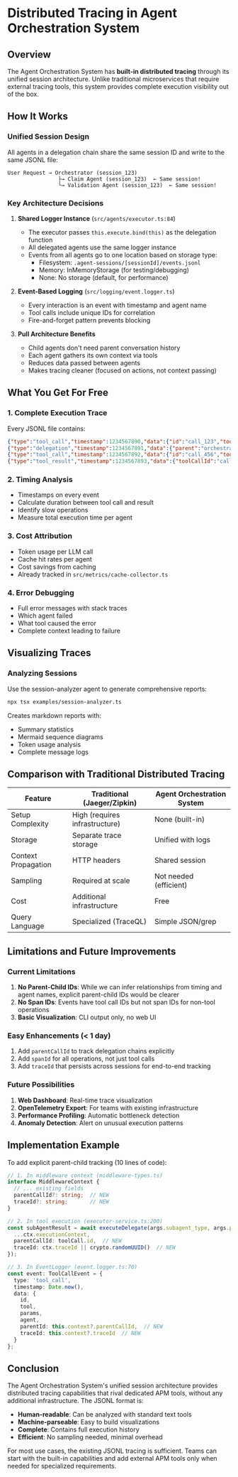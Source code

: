 # Distributed Tracing in Agent Orchestration System

## Overview

The Agent Orchestration System has **built-in distributed tracing** through its unified session architecture. Unlike traditional microservices that require external tracing tools, this system provides complete execution visibility out of the box.

## How It Works

### Unified Session Design
All agents in a delegation chain share the same session ID and write to the same JSONL file:

```
User Request → Orchestrator (session_123)
                ├→ Claim Agent (session_123)  ← Same session!
                └→ Validation Agent (session_123)  ← Same session!
```

### Key Architecture Decisions

1. **Shared Logger Instance** (`src/agents/executor.ts:84`)
   - The executor passes `this.execute.bind(this)` as the delegation function
   - All delegated agents use the same logger instance
   - Events from all agents go to one location based on storage type:
     - Filesystem: `.agent-sessions/[sessionId]/events.jsonl`
     - Memory: InMemoryStorage (for testing/debugging)
     - None: No storage (default, for performance)

2. **Event-Based Logging** (`src/logging/event.logger.ts`)
   - Every interaction is an event with timestamp and agent name
   - Tool calls include unique IDs for correlation
   - Fire-and-forget pattern prevents blocking

3. **Pull Architecture Benefits**
   - Child agents don't need parent conversation history
   - Each agent gathers its own context via tools
   - Reduces data passed between agents
   - Makes tracing cleaner (focused on actions, not context passing)

## What You Get For Free

### 1. Complete Execution Trace
Every JSONL file contains:
```json
{"type":"tool_call","timestamp":1234567890,"data":{"id":"call_123","tool":"Task","params":{"subagent_type":"claim-agent","prompt":"Analyze claim"},"agent":"orchestrator"}}
{"type":"delegation","timestamp":1234567891,"data":{"parent":"orchestrator","child":"claim-agent","delegate":"Analyze claim"}}
{"type":"tool_call","timestamp":1234567892,"data":{"id":"call_456","tool":"Read","params":{"file":"claim.json"},"agent":"claim-agent"}}
{"type":"tool_result","timestamp":1234567893,"data":{"toolCallId":"call_456","result":{...}}}
```

### 2. Timing Analysis
- Timestamps on every event
- Calculate duration between tool call and result
- Identify slow operations
- Measure total execution time per agent

### 3. Cost Attribution
- Token usage per LLM call
- Cache hit rates per agent
- Cost savings from caching
- Already tracked in `src/metrics/cache-collector.ts`

### 4. Error Debugging
- Full error messages with stack traces
- Which agent failed
- What tool caused the error
- Complete context leading to failure

## Visualizing Traces

### Analyzing Sessions
Use the session-analyzer agent to generate comprehensive reports:

```bash
npx tsx examples/session-analyzer.ts
```

Creates markdown reports with:
- Summary statistics
- Mermaid sequence diagrams
- Token usage analysis
- Complete message logs

## Comparison with Traditional Distributed Tracing

| Feature | Traditional (Jaeger/Zipkin) | Agent Orchestration System |
|---------|------------------------------|---------------------------|
| Setup Complexity | High (requires infrastructure) | None (built-in) |
| Storage | Separate trace storage | Unified with logs |
| Context Propagation | HTTP headers | Shared session |
| Sampling | Required at scale | Not needed (efficient) |
| Cost | Additional infrastructure | Free |
| Query Language | Specialized (TraceQL) | Simple JSON/grep |

## Limitations and Future Improvements

### Current Limitations
1. **No Parent-Child IDs**: While we can infer relationships from timing and agent names, explicit parent-child IDs would be clearer
2. **No Span IDs**: Events have tool call IDs but not span IDs for non-tool operations
3. **Basic Visualization**: CLI output only, no web UI

### Easy Enhancements (< 1 day)
1. Add `parentCallId` to track delegation chains explicitly
2. Add `spanId` for all operations, not just tool calls
3. Add `traceId` that persists across sessions for end-to-end tracking

### Future Possibilities
1. **Web Dashboard**: Real-time trace visualization
2. **OpenTelemetry Export**: For teams with existing infrastructure
3. **Performance Profiling**: Automatic bottleneck detection
4. **Anomaly Detection**: Alert on unusual execution patterns

## Implementation Example

To add explicit parent-child tracking (10 lines of code):

```typescript
// 1. In middleware context (middleware-types.ts)
interface MiddlewareContext {
  // ... existing fields
  parentCallId?: string;  // NEW
  traceId?: string;       // NEW
}

// 2. In tool execution (executor-service.ts:200)
const subAgentResult = await executeDelegate(args.subagent_type, args.prompt, {
  ...ctx.executionContext,
  parentCallId: toolCall.id,  // NEW
  traceId: ctx.traceId || crypto.randomUUID()  // NEW
});

// 3. In EventLogger (event.logger.ts:70)
const event: ToolCallEvent = {
  type: 'tool_call',
  timestamp: Date.now(),
  data: {
    id,
    tool,
    params,
    agent,
    parentId: this.context?.parentCallId,  // NEW
    traceId: this.context?.traceId  // NEW
  }
};
```

## Conclusion

The Agent Orchestration System's unified session architecture provides distributed tracing capabilities that rival dedicated APM tools, without any additional infrastructure. The JSONL format is:

- **Human-readable**: Can be analyzed with standard text tools
- **Machine-parseable**: Easy to build visualizations
- **Complete**: Contains full execution history
- **Efficient**: No sampling needed, minimal overhead

For most use cases, the existing JSONL tracing is sufficient. Teams can start with the built-in capabilities and add external APM tools only when needed for specialized requirements.